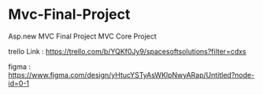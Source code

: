 # Mvc-Final-Project
Asp.new MVC Final Project
MVC Core Project

trello Link : https://trello.com/b/YQKf0Jy9/spacesoftsolutions?filter=cdxs

figma : https://www.figma.com/design/yHtucYSTyAsWKlpNwyARap/Untitled?node-id=0-1
